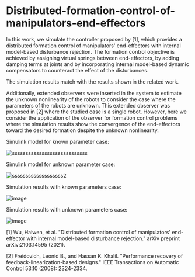 # Distributed-formation-control-of-manipulators-end-effectors
In this work, we simulate the controller proposed by [1], which provides a distributed formation control of manipulators' end-effectors with internal model-based disturbance rejection. The formation control objective is achieved by assigning virtual springs between end-effectors, by adding damping terms at joints and by incorporating internal model-based dynamic compensators to counteract the effect of the disturbances.

The simulation results match with the results shown in the related work.

Additionally, extended observers were inserted in the system to estimate the unknown nonlinearity of the robots to consider the case where the parameters of the robots are unknown. This extended observer was proposed in [2] where the studied case is a single robot. However, here we consider the application of the observer for formation control problems where the simulation results show the convergence of the end-effectors toward the desired formation despite the unknown nonlinearity.

Simulink model for known parameter case:

![ssssssssssssssssssssssssssss](https://github.com/SokratALDARMINI/Distributed-formation-control-of-manipulators-end-effectors/assets/95107709/f403cb47-5804-46c5-8cd9-20073077ee71)


Simulink model for unknown parameter case:

![sssssssssssssssssss2](https://github.com/SokratALDARMINI/Distributed-formation-control-of-manipulators-end-effectors/assets/95107709/ee17b435-4ba6-4468-b173-e9ac4f0cfe52)


Simulation results with known parameters case:

![image](https://github.com/SokratALDARMINI/Distributed-formation-control-of-manipulators-end-effectors/assets/95107709/c456ef20-3a50-4fb5-87f3-2abdff3123c3)


Simulation results with unknown parameters case:

![image](https://github.com/SokratALDARMINI/Distributed-formation-control-of-manipulators-end-effectors/assets/95107709/7f383646-138f-40a6-986f-3d084cbf4d60)


[1] Wu, Haiwen, et al. "Distributed formation control of manipulators' end-effector with internal model-based disturbance rejection." arXiv preprint arXiv:2103.14595 (2021).

[2] Freidovich, Leonid B., and Hassan K. Khalil. "Performance recovery of feedback-linearization-based designs." IEEE Transactions on Automatic Control 53.10 (2008): 2324-2334.


